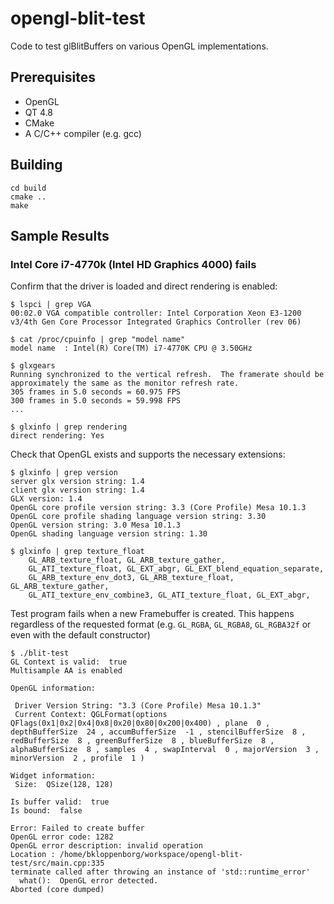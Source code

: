 opengl-blit-test
================

Code to test glBlitBuffers on various OpenGL implementations.

## Prerequisites

* OpenGL
* QT 4.8
* CMake
* A C/C++ compiler (e.g. gcc)

## Building

```
cd build
cmake ..
make
```


## Sample Results

### Intel Core i7-4770k (Intel HD Graphics 4000) fails

Confirm that the driver is loaded and direct rendering is enabled:

```
$ lspci | grep VGA
00:02.0 VGA compatible controller: Intel Corporation Xeon E3-1200 v3/4th Gen Core Processor Integrated Graphics Controller (rev 06)
```

```
$ cat /proc/cpuinfo | grep "model name"
model name	: Intel(R) Core(TM) i7-4770K CPU @ 3.50GHz
```

```
$ glxgears
Running synchronized to the vertical refresh.  The framerate should be
approximately the same as the monitor refresh rate.
305 frames in 5.0 seconds = 60.975 FPS
300 frames in 5.0 seconds = 59.998 FPS
...
```

```
$ glxinfo | grep rendering
direct rendering: Yes
```

Check that OpenGL exists and supports the necessary extensions:

```
$ glxinfo | grep version
server glx version string: 1.4
client glx version string: 1.4
GLX version: 1.4
OpenGL core profile version string: 3.3 (Core Profile) Mesa 10.1.3
OpenGL core profile shading language version string: 3.30
OpenGL version string: 3.0 Mesa 10.1.3
OpenGL shading language version string: 1.30

$ glxinfo | grep texture_float
    GL_ARB_texture_float, GL_ARB_texture_gather, 
    GL_ATI_texture_float, GL_EXT_abgr, GL_EXT_blend_equation_separate, 
    GL_ARB_texture_env_dot3, GL_ARB_texture_float, GL_ARB_texture_gather, 
    GL_ATI_texture_env_combine3, GL_ATI_texture_float, GL_EXT_abgr,

```

Test program fails when a new Framebuffer is created. This happens regardless of the requested
format (e.g. `GL_RGBA`, `GL_RGBA8`, `GL_RGBA32f` or even with the default constructor)

```
$ ./blit-test 
GL Context is valid:  true 
Multisample AA is enabled

OpenGL information: 

 Driver Version String: "3.3 (Core Profile) Mesa 10.1.3" 
 Current Context: QGLFormat(options QFlags(0x1|0x2|0x4|0x8|0x20|0x80|0x200|0x400) , plane  0 , depthBufferSize  24 , accumBufferSize  -1 , stencilBufferSize  8 , redBufferSize  8 , greenBufferSize  8 , blueBufferSize  8 , alphaBufferSize  8 , samples  4 , swapInterval  0 , majorVersion  3 , minorVersion  2 , profile  1 )  

Widget information: 
 Size:  QSize(128, 128) 

Is buffer valid:  true 
Is bound:  false 

Error: Failed to create buffer
OpenGL error code: 1282
OpenGL error description: invalid operation
Location : /home/bkloppenborg/workspace/opengl-blit-test/src/main.cpp:335
terminate called after throwing an instance of 'std::runtime_error'
  what():  OpenGL error detected.
Aborted (core dumped)
```
